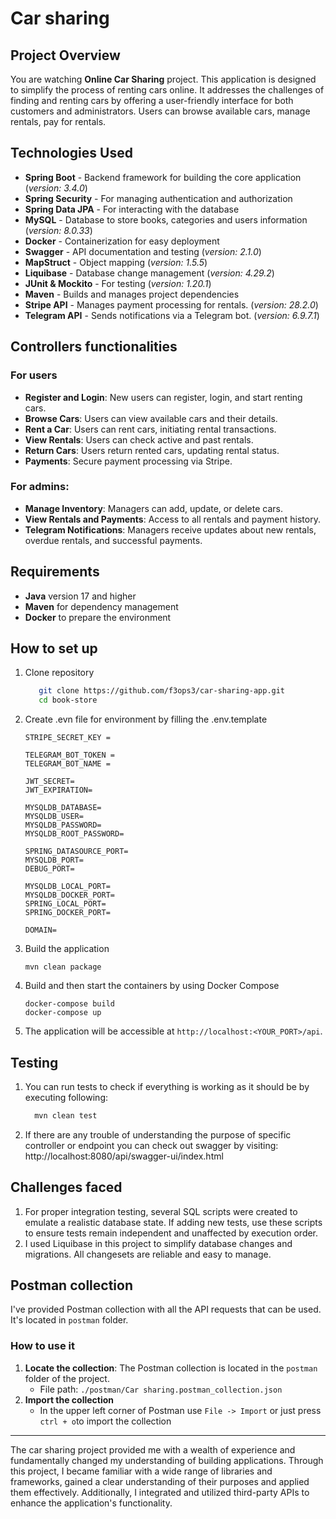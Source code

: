 # Car sharing

## Project Overview

You are watching **Online Car Sharing** project. This application is designed to simplify the process of renting cars online.
It addresses the challenges of finding and renting cars by offering a user-friendly interface for both customers and administrators.
Users can browse available cars, manage rentals, pay for rentals.

## Technologies Used

- **Spring Boot** - Backend framework for building the core application (_version: 3.4.0_)
- **Spring Security** - For managing authentication and authorization
- **Spring Data JPA** - For interacting with the database
- **MySQL** - Database to store books, categories and users information (_version: 8.0.33_)
- **Docker** - Containerization for easy deployment
- **Swagger** - API documentation and testing (_version: 2.1.0_)
- **MapStruct** - Object mapping (_version: 1.5.5_)
- **Liquibase** - Database change management (_version: 4.29.2_)
- **JUnit & Mockito** - For testing (_version: 1.20.1_)
- **Maven** - Builds and manages project dependencies 
- **Stripe API** - Manages payment processing for rentals. (_version: 28.2.0_)
- **Telegram API** - Sends notifications via a Telegram bot. (_version: 6.9.7.1_)

## Controllers functionalities

### For users

- **Register and Login**: New users can register, login, and start renting cars.
- **Browse Cars**: Users can view available cars and their details.
- **Rent a Car**: Users can rent cars, initiating rental transactions.
- **View Rentals**: Users can check active and past rentals.
- **Return Cars**: Users return rented cars, updating rental status.
- **Payments**: Secure payment processing via Stripe.

### For admins:
- **Manage Inventory**: Managers can add, update, or delete cars.
- **View Rentals and Payments**: Access to all rentals and payment history.
- **Telegram Notifications**: Managers receive updates about new rentals, overdue rentals, and successful payments.


## Requirements

- **Java** version 17 and higher
- **Maven** for dependency management
- **Docker** to prepare the environment

## How to set up

1. Clone repository
    ```bash
       git clone https://github.com/f3ops3/car-sharing-app.git
       cd book-store
   ```

2. Create .evn file for environment by filling the .env.template
    ```
    STRIPE_SECRET_KEY =

    TELEGRAM_BOT_TOKEN =
    TELEGRAM_BOT_NAME =

    JWT_SECRET=
    JWT_EXPIRATION=

    MYSQLDB_DATABASE=
    MYSQLDB_USER=
    MYSQLDB_PASSWORD=
    MYSQLDB_ROOT_PASSWORD=
     
    SPRING_DATASOURCE_PORT=
    MYSQLDB_PORT=
    DEBUG_PORT=

    MYSQLDB_LOCAL_PORT=
    MYSQLDB_DOCKER_PORT=
    SPRING_LOCAL_PORT=
    SPRING_DOCKER_PORT=
    
    DOMAIN=
   ```
3. Build the application
   ``` 
   mvn clean package
   ```
4. Build and then start the containers by using Docker Compose
    ```
   docker-compose build
   docker-compose up
   ```
5. The application will be accessible at `http://localhost:<YOUR_PORT>/api`.

## Testing

1. You can run tests to check if everything is working as it should be by executing following:
    ```bash
      mvn clean test
    ```
2. If there are any trouble of understanding
   the purpose of specific controller or
   endpoint you can check out swagger by visiting:
   http://localhost:8080/api/swagger-ui/index.html

## Challenges faced

1. For proper integration testing, several SQL scripts were created to emulate a realistic database state. If adding new tests, use these scripts to ensure tests remain independent and unaffected by execution order.
2. I used Liquibase in this project to simplify database changes and migrations. All changesets are reliable and easy to manage.

## Postman collection

I've provided Postman collection with all the API requests that can be used. It's located in `postman` folder.

### How to use it

1. **Locate the collection**: The Postman collection is located in the `postman` folder of the project.
    - File path: `./postman/Car sharing.postman_collection.json`
2. **Import the collection**
    - In the upper left corner of Postman use `File -> Import` or just press `ctrl + o`to import the collection

---
The car sharing project provided me with a wealth of experience and fundamentally changed my understanding of building applications. Through this project, I became familiar with a wide range of libraries and frameworks, gained a clear understanding of their purposes and applied them effectively.
Additionally, I integrated and utilized third-party APIs to enhance the application's functionality.

